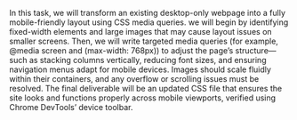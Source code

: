 In this task, we will transform an existing desktop-only webpage into a fully mobile-friendly layout using CSS media queries. we will  begin by identifying fixed-width elements and large images that may cause layout issues on smaller screens. Then, we will  write targeted media queries (for example, @media screen and (max-width: 768px)) to adjust the page’s structure—such as stacking columns vertically, reducing font sizes, and ensuring navigation menus adapt for mobile devices. Images should scale fluidly within their containers, and any overflow or scrolling issues must be resolved. The final deliverable will be an updated CSS file that ensures the site looks and functions properly across mobile viewports, verified using Chrome DevTools’ device toolbar.
